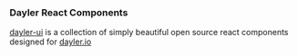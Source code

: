 ### Dayler React Components

[dayler-ui](https://ui.dayler.io/) is a collection of simply beautiful open source react components designed for [dayler.io](https://dayler.io/)
